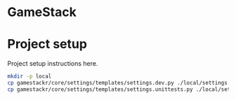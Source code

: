 # GameStack

Project setup
=============

Project setup instructions here.

```bash
mkdir -p local
cp gamestackr/core/settings/templates/settings.dev.py ./local/settings.dev.py
cp gamestackr/core/settings/templates/settings.unittests.py ./local/settings.unittests.py
```

